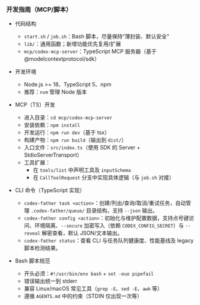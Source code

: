 ### 开发指南（MCP/脚本）

- 代码结构
  - `start.sh` / `job.sh`：Bash 脚本，尽量保持“薄封装、默认安全”
  - `lib/`：通用函数；新增功能优先复用/扩展
  - `mcp/codex-mcp-server`：TypeScript
    MCP 服务器（基于 @modelcontextprotocol/sdk）

- 开发环境
  - Node.js >= 18、TypeScript 5、npm
  - 推荐：`nvm` 管理 Node 版本

- MCP（TS）开发
  - 进入目录：`cd mcp/codex-mcp-server`
  - 安装依赖：`npm install`
  - 开发运行：`npm run dev`（基于 tsx）
  - 构建产物：`npm run build`（输出到 `dist/`）
  - 入口文件：`src/index.ts`（使用 SDK 的 Server + StdioServerTransport）
  - 工具扩展：
    - 在 `tools/list` 中声明工具及 `inputSchema`
    - 在 `CallToolRequest` 分支中实现具体逻辑（与 `job.sh` 对接）

- CLI 命令（TypeScript 实现）
  - `codex-father task <action>`：创建/列出/查询/取消/重试任务，自动管理
    `.codex-father/queue/` 目录结构，支持 `--json` 输出。
  - `codex-father config <action>`：初始化与维护配置数据，支持点号键访问、环境隔离、`--secure`
    加密写入（依赖 `CODEX_CONFIG_SECRET`）与 `--reveal`
    解密查看，默认 JSON/文本输出。
  - `codex-father status`：查看 CLI 与任务队列健康度、性能基线及 legacy 脚本检测结果。

- Bash 脚本规范
  - 开头必须：`#!/usr/bin/env bash` + `set -euo pipefail`
  - 错误输出统一到 stderr
  - 兼容 Linux/macOS 常见工具（`grep -E`、`sed -E`、`awk` 等）
  - 遵循 `AGENTS.md` 中的约束（STDIN 仅出现一次等）
